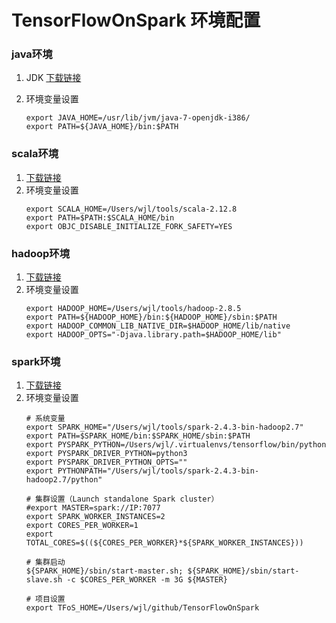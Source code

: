 # TensorFlowOnSpark 环境配置

### java环境

1. JDK [下载链接](https://www.oracle.com/technetwork/java/javase/downloads/jdk8-downloads-2133151.html)

2. 环境变量设置
    ```
    export JAVA_HOME=/usr/lib/jvm/java-7-openjdk-i386/
    export PATH=${JAVA_HOME}/bin:$PATH
    ```

### scala环境
1. [下载链接](https://www.scala-lang.org/download/)
2. 环境变量设置
    ```
    export SCALA_HOME=/Users/wjl/tools/scala-2.12.8
    export PATH=$PATH:$SCALA_HOME/bin
    export OBJC_DISABLE_INITIALIZE_FORK_SAFETY=YES
    ```

### hadoop环境
1. [下载链接](https://hadoop.apache.org/releases.html)
2. 环境变量设置
    ```
    export HADOOP_HOME=/Users/wjl/tools/hadoop-2.8.5
    export PATH=${HADOOP_HOME}/bin:${HADOOP_HOME}/sbin:$PATH
    export HADOOP_COMMON_LIB_NATIVE_DIR=$HADOOP_HOME/lib/native
    export HADOOP_OPTS="-Djava.library.path=$HADOOP_HOME/lib"
    ```


### spark环境
1. [下载链接](https://spark.apache.org/downloads.html)
2. 环境变量设置
    ```
    # 系统变量
    export SPARK_HOME="/Users/wjl/tools/spark-2.4.3-bin-hadoop2.7"
    export PATH=$SPARK_HOME/bin:$SPARK_HOME/sbin:$PATH
    export PYSPARK_PYTHON=/Users/wjl/.virtualenvs/tensorflow/bin/python
    export PYSPARK_DRIVER_PYTHON=python3
    export PYSPARK_DRIVER_PYTHON_OPTS=""
    export PYTHONPATH="/Users/wjl/tools/spark-2.4.3-bin-hadoop2.7/python"
    
    # 集群设置（Launch standalone Spark cluster）
    #export MASTER=spark://IP:7077
    export SPARK_WORKER_INSTANCES=2
    export CORES_PER_WORKER=1
    export TOTAL_CORES=$((${CORES_PER_WORKER}*${SPARK_WORKER_INSTANCES}))
    
    # 集群启动
    ${SPARK_HOME}/sbin/start-master.sh; ${SPARK_HOME}/sbin/start-slave.sh -c $CORES_PER_WORKER -m 3G ${MASTER}
    
    # 项目设置
    export TFoS_HOME=/Users/wjl/github/TensorFlowOnSpark
    ```